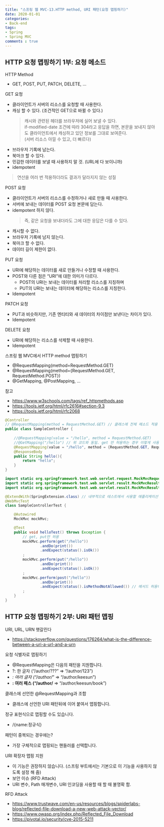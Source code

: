 ```yaml
---  
title: "스프링 웹 MVC-13.HTTP method, URI 패턴(요청 맵핑하기)"
date: 2020-01-01
categories: 
- Back-end
tags:
- Spring 
- Spring MVC
comments : true
---
```


## HTTP 요청 맵핑하기 1부: 요청 메소드
HTTP Method
- GET, POST, PUT, PATCH, DELETE, ...

GET 요청
- 클라이언트가 서버의 리소스를 요청할 때 사용한다.
- 캐싱 할 수 있다. (조건적인 GET으로 바뀔 수 있다.)
  > 캐시와 관련된 헤더를 브라우저에 실어 보낼 수 있다.         
  if-modified-date 조건에 따라 304라고 응답을 하면, 본문을 보내지 않아도 클라이언트에서 캐싱하고 있던 정보를 그대로 보여준다.       
  (서버 리소스 아낄 수 있고, 더 빠르다)
- 브라우저 기록에 남는다.
- 북마크 할 수 있다.
- 민감한 데이터를 보낼 때 사용하지 말 것. (URL에 다 보이니까)
- idempotent
> 연산을 여러 번 적용하더라도 결과가 달라지지 않는 성질

POST 요청
- 클라이언트가 서버의 리소스를 수정하거나 새로 만들 때 사용한다.
- 서버에 보내는 데이터를 POST 요청 본문에 담는다.
- idempotent 하지 않다.
  > 즉, 같은 요청을 보내더라도 그에 대한 응답은 다를 수 있다.
- 캐시할 수 없다.
- 브라우저 기록에 남지 않는다.
- 북마크 할 수 없다.
- 데이터 길이 제한이 없다.

PUT 요청
- URI에 해당하는 데이터를 새로 만들거나 수정할 때 사용한다.
- POST와 다른 점은 “URI”에 대한 의미가 다르다.
  - POST의 URI는 보내는 데이터를 처리할 리소스를 지칭하며
  - PUT의 URI는 보내는 데이터에 해당하는 리소스를 지칭한다. 
- Idempotent

PATCH 요청
- PUT과 비슷하지만, 기존 엔티티와 새 데이터의 차이점만 보낸다는 차이가 있다.
- Idempotent

DELETE 요청
- URI에 해당하는 리소스를 삭제할 때 사용한다.
- Idempotent

스프링 웹 MVC에서 HTTP method 맵핑하기
- @RequestMapping(method=RequestMethod.GET)
- @RequestMapping(method={RequestMethod.GET, RequestMethod.POST})
- @GetMapping, @PostMapping, ...

참고
- https://www.w3schools.com/tags/ref_httpmethods.asp
- https://tools.ietf.org/html/rfc2616#section-9.3
- https://tools.ietf.org/html/rfc2068


~~~java
@Controller
// @RequestMapping(method = RequestMethod.GET) // 클래스에 전체 메소드 적용 가능. 이 클래스에 해당하는 메서드는 전부 Get 만 가능
public class SampleController {
    
    //@RequestMapping(value = "/hello", method = RequestMethod.GET)
    //@GetMapping("/hello") // 위 코드와 동일. get 만 허용하는 경우 이렇게 사용 가능.
    @RequestMapping(value = "/hello", method = {RequestMethod.GET, RequestMethod.PUT})
    @ResponseBody
    public String hello(){
        return "hello";
    }
}
~~~

~~~java
import static org.springframework.test.web.servlet.request.MockMvcRequestBuilders.*;
import static org.springframework.test.web.servlet.result.MockMvcResultHandlers.print;
import static org.springframework.test.web.servlet.result.MockMvcResultMatchers.status;

@ExtendWith(SpringExtension.class) // 내부적으로 테스트에서 사용할 애플리케이선 컨텍스트도 만들고, 테스트에 필요한 설정
@WebMvcTest
class SampleControllerTest {

    @Autowired
    MockMvc mockMvc;

    @Test
    public void helloTest() throws Exception {
        // get, put만 허용
        mockMvc.perform(get("/hello"))
                .andDo(print())
                .andExpect(status().isOk())
        ;
        mockMvc.perform(put("/hello"))
                .andDo(print())
                .andExpect(status().isOk())
        ;
        mockMvc.perform(post("/hello"))
                .andDo(print())
                .andExpect(status().isMethodNotAllowed()) // 메서드 허용하지 않는 경우 (post 미허용)
        ;
    }
}
~~~


## HTTP 요청 맵핑하기 2부: URI 패턴 맵핑

URI, URL, URN 햇갈린다
- https://stackoverflow.com/questions/176264/what-is-the-difference-between-a-uri-a-url-and-a-urn

요청 식별자로 맵핑하기
- @RequestMapping은 다음의 패턴을 지원합니다.
- ?: 한 글자 (“/author/???” => “/author/123”)
- *: 여러 글자 (“/author/*” => “/author/keesun”)
- **: 여러 패스 (“/author/** => “/author/keesun/book”)

클래스에 선언한 @RequestMapping과 조합
- 클래스에 선언한 URI 패턴뒤에 이어 붙여서 맵핑합니다.

정규 표현식으로 맵핑할 수도 있습니다.
- /{name:정규식}

패턴이 중복되는 경우에는?
- 가장 구체적으로 맵핑되는 핸들러를 선택합니다.

URI 확장자 맵핑 지원
- 이 기능은 권장하지 않습니다. (스프링 부트에서는 기본으로 이 기능을 사용하지 않도록 설정 해 줌)
- 보안 이슈 (RFD Attack)
- URI 변수, Path 매개변수, URI 인코딩을 사용할 때 할 때 불명확 함. 

RFD Attack
- https://www.trustwave.com/en-us/resources/blogs/spiderlabs-blog/reflected-file-download-a-new-web-attack-vector/
- https://www.owasp.org/index.php/Reflected_File_Download
- https://pivotal.io/security/cve-2015-5211



